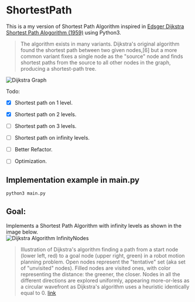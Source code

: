 # ShortestPath

This is a my version of Shortest Path Algorithm inspired in [Edsger Dijkstra Shortest Path Alogorithm (1959)](https://en.wikipedia.org/wiki/Dijkstra%27s_algorithm) using Python3.

> The algorithm exists in many variants. Dijkstra's original algorithm found the shortest path between two given nodes,[6] but a more common variant fixes a single node as the "source" node and finds shortest paths from the source to all other nodes in the graph, producing a shortest-path tree. 

![Dijkstra Graph](https://upload.wikimedia.org/wikipedia/commons/5/57/Dijkstra_Animation.gif "Dijkstra Graph")

Todo:
- [x] Shortest path on 1 level.
- [x] Shortest path on 2 levels.
- [ ] Shortest path on 3 levels.
- [ ] Shortest path on infinity levels.
- [ ] Better Refactor.
- [ ] Optimization.


## Implementation example in main.py
```python
python3 main.py
```

## Goal:

Implements a Shortest Path Algorithm with infinity levels as shown in the image below. <br />
![Dijkstra Algorithm InfinityNodes](https://upload.wikimedia.org/wikipedia/commons/2/23/Dijkstras_progress_animation.gif "Dijkstra Algorithm InfinityNodes")
> Illustration of Dijkstra's algorithm finding a path from a start node (lower left, red) to a goal node (upper right, green) in a robot motion planning problem. Open nodes represent the "tentative" set (aka set of "unvisited" nodes). Filled nodes are visited ones, with color representing the distance: the greener, the closer. Nodes in all the different directions are explored uniformly, appearing more-or-less as a circular wavefront as Dijkstra's algorithm uses a heuristic identically equal to 0. [link](https://en.wikipedia.org/wiki/Dijkstra%27s_algorithm)
